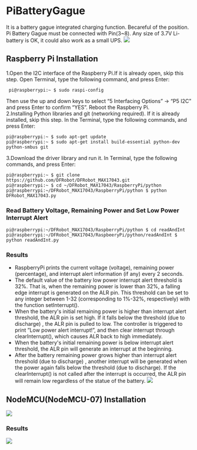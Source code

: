 # PiBatteryGague
It is a battery gague integrated charging function.
Becareful of the position. Pi Battery Gague must be connected with Pin(3~8).
Any size of 3.7V Li-battery is OK, it could also work as a small UPS.
![](https://github.com/lspoplove/D-duino/blob/master/Documents/pibatterygague.jpg)

## Raspberry Pi Installation
1.Open the I2C interface of the Raspberry Pi.If it is already open, skip this step. Open Terminal, type the following command, and press Enter:
```
 pi@raspberrypi:~ $ sudo raspi-config
 ```
Then use the up and down keys to select “5 Interfacing Options” -> “P5 I2C” and press Enter to confirm “YES”. Reboot the Raspberry Pi.  
2.Installing Python libraries and git (networking required). If it is already installed, skip this step. In the Terminal, type the following commands, and press Enter:  
```
pi@raspberrypi:~ $ sudo apt-get update
pi@raspberrypi:~ $ sudo apt-get install build-essential python-dev python-smbus git
```
3.Download the driver library and run it. In Terminal, type the following commands, and press Enter:
```
pi@raspberrypi:~ $ git clone https://github.com/DFRobot/DFRobot_MAX17043.git
pi@raspberrypi:~ $ cd ~/DFRobot_MAX17043/RaspberryPi/python
pi@raspberrypi:~/DFRobot_MAX17043/RaspberryPi/python $ python DFRobot_MAX17043.py
```
### Read Battery Voltage, Remaining Power and Set Low Power Interrupt Alert
```
pi@raspberrypi:~/DFRobot_MAX17043/RaspberryPi/python $ cd readAndInt
pi@raspberrypi:~/DFRobot_MAX17043/RaspbeeryPi/python/readAndInt $ python readAndInt.py
```
### Results

* RaspberryPi prints the current voltage (voltage), remaining power (percentage), and interrupt alert information (if any) every 2 seconds.
* The default value of the battery low power interrupt alert threshold is 32%. That is, when the remaining power is lower than 32%, a falling edge interrupt is generated on the ALR pin. This threshold can be set to any integer between 1-32 (corresponding to 1%-32%, respectively) with the function setInterrupt().
* When the battery's initial remaining power is higher than interrupt alert threshold, the ALR pin is set high. If it falls below the threshold (due to discharge) , the ALR pin is pulled to low. The controller is triggered to print ”Low power alert interrupt!”, and then clear interrupt through clearInterrupt(), which causes ALR back to high immediately.
* When the battery's initial remaining power is below interrupt alert threshold, the ALR pin will generate an interrupt at the beginning.
* After the battery remaining power grows higher than interrupt alert threshold (due to discharge) , another interrupt will be generated when the power again falls below the threshold (due to discharge). If the clearInterrupt() is not called after the interrupt is occurred, the ALR pin will remain low regardless of the statue of the battery.
![](https://github.com/lspoplove/D-duino/blob/master/Documents/picommend.jpg)
## NodeMCU(NodeMCU-07) Installation
![](https://github.com/lspoplove/D-duino/blob/master/Documents/nodemcu07gague.jpg)
### Results
![](https://github.com/lspoplove/D-duino/blob/master/Documents/nodemcu07test.jpg)

